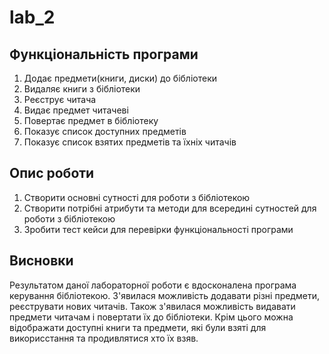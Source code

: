# lab_2

## Функціональність програми
1. Додає предмети(книги, диски) до бібліотеки
2. Видаляє книги з бібліотеки
3. Реєструє читача
4. Видає предмет читачеві
5. Повертає предмет в бібліотеку
6. Показує список доступних предметів
7. Показує список взятих предметів та їхніх читачів

## Опис роботи
1. Створити основні сутності для роботи з бібліотекою
2. Створити потрібні атрибути та методи для всередині сутностей для роботи з бібліотекою
3. Зробити тест кейси для перевірки функціональності програми

## Висновки
Результатом даної лабораторної роботи є вдосконалена програма керування бібліотекою. З'явилася можливість додавати різні предмети, реєструвати  нових читачів.
Також з'явилася можливість видавати предмети читачам і повертати їх до бібліотеки. Крім цього можна відображати доступні книги та предмети, які були взяті для викорисстання 
та продивлятися хто їх взяв.